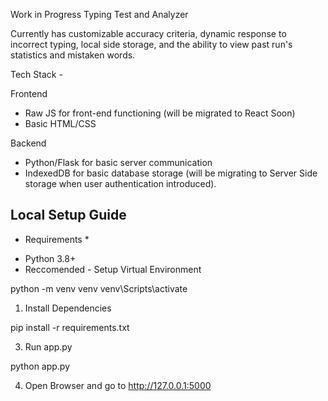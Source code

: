 Work in Progress Typing Test and Analyzer

Currently has customizable accuracy criteria, dynamic response to incorrect typing, local side storage, and the ability to view past run's statistics and mistaken words.

Tech Stack - 

Frontend
- Raw JS for front-end functioning (will be migrated to React Soon)
- Basic HTML/CSS

Backend
- Python/Flask for basic server communication
- IndexedDB for basic database storage (will be migrating to Server Side storage when user authentication introduced).

## Local Setup Guide

* Requirements *
 - Python 3.8+
 - Reccomended - Setup Virtual Environment

python -m venv venv
venv\Scripts\activate

1. Install Dependencies

pip install -r requirements.txt

3. Run app.py

python app.py

4. Open Browser and go to http://127.0.0.1:5000

